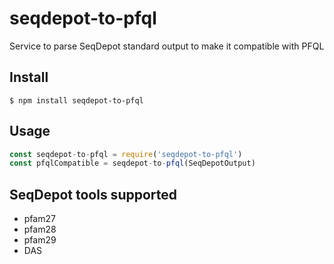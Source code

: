 # seqdepot-to-pfql

Service to parse SeqDepot standard output to make it compatible with PFQL

## Install
```
$ npm install seqdepot-to-pfql
```

## Usage
```javascript
const seqdepot-to-pfql = require('seqdepot-to-pfql')
const pfqlCompatible = seqdepot-to-pfql(SeqDepotOutput)
```

## SeqDepot tools supported

* pfam27
* pfam28
* pfam29
* DAS
